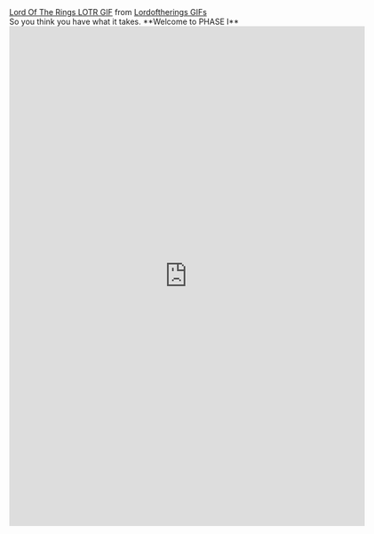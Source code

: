 <div class="tenor-gif-embed" data-postid="5322326" data-share-method="host" data-width="100%" data-aspect-ratio="2.382775119617225"><a href="https://tenor.com/view/lord-of-the-rings-lotr-so-it-begins-begins-beginning-gif-5322326">Lord Of The Rings LOTR GIF</a> from <a href="https://tenor.com/search/lordoftherings-gifs">Lordoftherings GIFs</a></div><script type="text/javascript" async src="https://tenor.com/embed.js"></script>
So you think you have what it takes. **Welcome to PHASE I**


<iframe src="https://docs.google.com/forms/d/e/1FAIpQLSev1uqGL94uGQdXiLzKtA8h84MlMP1g8Dpdfu2nhE6DE5aKpA/viewform?embedded=true" width="640" height="900" frameborder="0" marginheight="0" marginwidth="0">Loading…</iframe>
